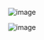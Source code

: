 ![image](https://github.com/user-attachments/assets/e73c0291-f4f3-4093-81d8-fefb6dff1815)

![image](https://github.com/user-attachments/assets/f0264cef-64d3-4bcc-8a81-761ecc1a4f0c)
